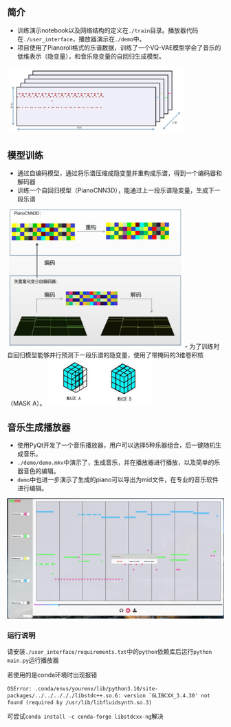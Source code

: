 ## 简介

- 训练演示notebook以及网络结构的定义在```./train```目录。播放器代码在```./user_interface```，播放器演示在```./demo```中。
- 项目使用了Pianoroll格式的乐谱数据，训练了一个VQ-VAE模型学会了音乐的低维表示（隐变量），和音乐隐变量的自回归生成模型。
<img src="pianoroll.png" alt="pianoroll乐谱数据" style="zoom:40%" />


## 模型训练
- 通过自编码模型，通过将乐谱压缩成隐变量并重构成乐谱，得到一个编码器和解码器
- 训练一个自回归模型（PianoCNN3D），能通过上一段乐谱隐变量，生成下一段乐谱
<img src="training.png" alt="训练示意图" style="zoom:40%" />
- 为了训练时自回归模型能够并行预测下一段乐谱的隐变量，使用了带掩码的3维卷积核（MASK A）。
<img src="mask.png" alt="带掩码的3维卷积核" style="zoom:30%" /> 

## 音乐生成播放器
- 使用PyQt开发了一个音乐播放器，用户可以选择5种乐器组合，后一键随机生成音乐。
- ```./demo/demo.mkv```中演示了，生成音乐，并在播放器进行播放，以及简单的乐器音色的编辑。
- ```demo```中也进一步演示了生成的piano可以导出为mid文件，在专业的音乐软件进行编辑。
<img src="image.png" alt="用户界面" style="zoom:50%" />

### 运行说明
请安装```./user_interface/requirements.txt```中的```python```依赖库后运行```python main.py```运行播放器

若使用的是conda环境时出现报错
```
OSError: .conda/envs/yourenv/lib/python3.10/site-packages/../../../././libstdc++.so.6: version `GLIBCXX_3.4.30' not found (required by /usr/lib/libfluidsynth.so.3)
```
可尝试```conda install -c conda-forge libstdcxx-ng```解决

